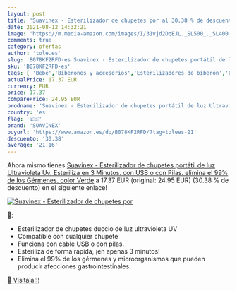 ```yaml
---
layout: post
title: 'Suavinex - Esterilizador de chupetes por al 30.38 % de descuento'
date: 2021-08-12 14:32:21
image: 'https://m.media-amazon.com/images/I/31vjd2DqEJL._SL500_._SL400_.jpg'
comments: true
category: ofertas
author: 'tole.es'
slug: 'B078KF2RFD-es Suavinex - Esterilizador de chupetes portátil de luz...'
sku: 'B078KF2RFD-es'
tags: [ 'Bebé','Biberones y accesorios','Esterilizadores de biberón','Lactancia y alimentación','chupetes','suavinex', ]
actualPrice: 17.37 EUR
currency: EUR
price: 17.37
comparePrice: 24.95 EUR
prodname: 'Suavinex - Esterilizador de chupetes portátil de luz Ultravioleta Uv. Esteriliza en 3 Minutos. con USB o con Pilas. elimina el 99% de los Gérmenes. color Verde'
country: 'es'
flag: '🇪🇸'
brand: 'SUAVINEX'
buyurl: 'https://www.amazon.es/dp/B078KF2RFD/?tag=tolees-21'
descuento: '30.38'
average: '21.16'
---
```


Ahora mismo tienes [Suavinex - Esterilizador de chupetes portátil de luz Ultravioleta Uv. Esteriliza en 3 Minutos. con USB o con Pilas. elimina el 99% de los Gérmenes. color Verde](https://www.amazon.es/dp/B078KF2RFD/?tag=tolees-21) a 17.37 EUR (original: 24.95 EUR) (30.38 %  de descuento) en el siguiente enlace!

[![Suavinex - Esterilizador de chupetes por](https://m.media-amazon.com/images/I/31vjd2DqEJL._SL500_._SL400_.jpg)](https://www.amazon.es/dp/B078KF2RFD/?tag=tolees-21)

🔎:

- Esterilizador de chupetes duccio de luz ultravioleta UV
- Compatible con cualquier chupete
- Funciona con cable USB o con pilas.
- Esteriliza de forma rápida, ¡en apenas 3 minutos!
- Elimina el 99% de los gérmenes y microorganismos que pueden producir afecciones gastrointestinales.

[🛒 Visítala!!!](https://www.amazon.es/dp/B078KF2RFD/?tag=tolees-21)
